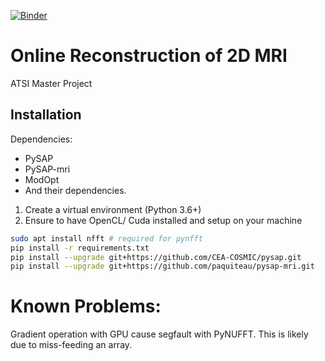 [![Binder](https://mybinder.org/badge_logo.svg)](https://mybinder.org/v2/gh/paquiteau/projet-atsi/master)

# Online Reconstruction of 2D MRI

ATSI Master Project 

## Installation 
Dependencies:
 - PySAP
 - PySAP-mri
 - ModOpt
 - And their dependencies.


1. Create a virtual environment (Python 3.6+)
2. Ensure to have OpenCL/ Cuda installed and setup on your machine

``` sh
sudo apt install nfft # required for pynfft
pip install -r requirements.txt 
pip install --upgrade git+https://github.com/CEA-COSMIC/pysap.git
pip install --upgrade git+https://github.com/paquiteau/pysap-mri.git
```

# Known Problems:
Gradient operation with GPU cause segfault with PyNUFFT. This is likely due to miss-feeding an array.


